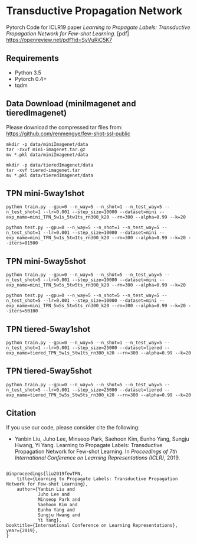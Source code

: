 # Transductive Propagation Network
Pytorch Code for ICLR19 paper
*Learning to Propagate Labels: Transductive Propagation Network for Few-shot Learning.* [pdf] https://openreview.net/pdf?id=SyVuRiC5K7

## Requirements
* Python 3.5
* Pytorch 0.4+
* tqdm


## Data Download (miniImagenet and tieredImagenet)
Please download the compressed tar files from: https://github.com/renmengye/few-shot-ssl-public

```
mkdir -p data/miniImagenet/data
tar -zxvf mini-imagenet.tar.gz
mv *.pkl data/miniImagenet/data

mkdir -p data/tieredImagenet/data
tar -xvf tiered-imagenet.tar
mv *.pkl data/tieredImagenet/data

```

## TPN mini-5way1shot
```
python train.py --gpu=0 --n_way=5 --n_shot=1 --n_test_way=5 --n_test_shot=1 --lr=0.001 --step_size=10000 --dataset=mini --exp_name=mini_TPN_5w1s_5tw1ts_rn300_k20 --rn=300 --alpha=0.99 --k=20
```

```
python test.py --gpu=0 --n_way=5 --n_shot=1 --n_test_way=5 --n_test_shot=1 --lr=0.001 --step_size=10000 --dataset=mini --exp_name=mini_TPN_5w1s_5tw1ts_rn300_k20 --rn=300 --alpha=0.99 --k=20 --iters=81500
```

## TPN mini-5way5shot
```
python train.py --gpu=0 --n_way=5 --n_shot=5 --n_test_way=5 --n_test_shot=5 --lr=0.001 --step_size=10000 --dataset=mini --exp_name=mini_TPN_5w5s_5tw5ts_rn300_k20 --rn=300 --alpha=0.99 --k=20
```

```
python test.py --gpu=0 --n_way=5 --n_shot=5 --n_test_way=5 --n_test_shot=5 --lr=0.001 --step_size=10000 --dataset=mini --exp_name=mini_TPN_5w5s_5tw5ts_rn300_k20 --rn=300 --alpha=0.99 --k=20 --iters=50100

```

## TPN tiered-5way1shot
```
python train.py --gpu=0 --n_way=5 --n_shot=1 --n_test_way=5 --n_test_shot=1 --lr=0.001 --step_size=25000 --dataset=tiered --exp_name=tiered_TPN_5w1s_5tw1ts_rn300_k20 --rn=300 --alpha=0.99 --k=20
```

## TPN tiered-5way5shot
```
python train.py --gpu=0 --n_way=5 --n_shot=5 --n_test_way=5 --n_test_shot=5 --lr=0.001 --step_size=25000 --dataset=tiered --exp_name=tiered_TPN_5w5s_5tw5ts_rn300_k20 --rn=300 --alpha=0.99 --k=20
```


## Citation
If you use our code, please consider cite the following:
* Yanbin Liu, Juho Lee, Minseop Park, Saehoon Kim, Eunho Yang, Sungju Hwang, Yi Yang. 
Learning to Propagate Labels: Transductive Propagation Network for Few-shot Learning.
In *Proceedings of 7th International Conference on Learning Representations (ICLR)*, 2019.

```

@inproceedings{liu2019fewTPN,
	title={Learning to Propagate Labels: Transductive Propagation Network for Few-shot Learning},
	author={Yanbin Liu and 
			Juho Lee and 
			Minseop Park and 
			Saehoon Kim and 
			Eunho Yang and 
			Sungju Hwang and 
			Yi Yang},
booktitle={International Conference on Learning Representations},
year={2019},
}

```

